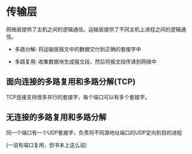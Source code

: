 # 传输层

网络层提供了主机之间的逻辑通信。运输层提供了不同主机上进程之间的逻辑通信。

- 多路分解: 将运输层报文中的数据交付到正确的套接字中

- 多路复用: 收集数据块生成报文段，然后将报文段传递到网络中

## 面向连接的多路复用和多路分解(TCP)

TCP连接支持很多并行的套接字，每个端口可以有多个套接字。

## 无连接的多路复用和多路分解

同一个端口有一个UDP套接字，负责将不同源地址端口的UDP定向到目的进程

(一说有端口复用，但书本上这么说)
